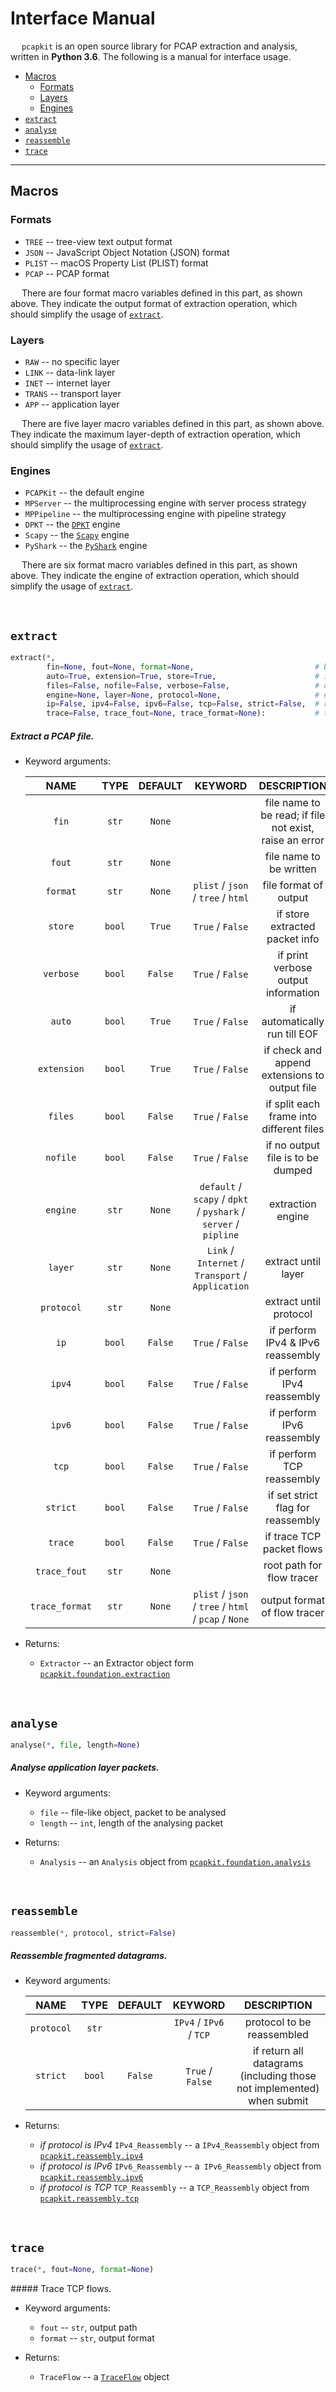 # Interface Manual

&emsp; `pcapkit` is an open source library for PCAP extraction and analysis, written in __Python 3.6__. The following is a manual for interface usage.

 - [Macros](#macros)
    * [Formats](#formats)
    * [Layers](#layers)
    * [Engines](#engines)
 - [`extract`](#extract)
 - [`analyse`](#analyse)
 - [`reassemble`](#reassemble)
 - [`trace`](#trace)

---

## Macros

### Formats

 - `TREE` -- tree-view text output format
 - `JSON` -- JavaScript Object Notation (JSON) format
 - `PLIST` -- macOS Property List (PLIST) format
 - `PCAP` -- PCAP format

&emsp; There are four format macro variables defined in this part, as shown above. They indicate the output format of extraction operation, which should simplify the usage of [`extract`](#extract).

### Layers

 - `RAW` -- no specific layer
 - `LINK` -- data-link layer
 - `INET` -- internet layer
 - `TRANS` -- transport layer
 - `APP` -- application layer

&emsp; There are five layer macro variables defined in this part, as shown above. They indicate the maximum layer-depth of extraction operation, which should simplify the usage of [`extract`](#extract).

### Engines

 - `PCAPKit` -- the default engine
 - `MPServer` -- the multiprocessing engine with server process strategy
 - `MPPipeline` -- the multiprocessing engine with pipeline strategy
 - `DPKT` -- the [`DPKT`](https://github.com/kbandla/dpkt) engine
 - `Scapy` -- the [`Scapy`](https://scapy.net) engine
 - `PyShark` -- the [`PyShark`](https://kiminewt.github.io/pyshark/) engine

&emsp; There are six format macro variables defined in this part, as shown above. They indicate the engine of extraction operation, which should simplify the usage of [`extract`](#extract).

&nbsp;

## `extract`

```python
extract(*,
        fin=None, fout=None, format=None,                           # basic settings
        auto=True, extension=True, store=True,                      # internal settings
        files=False, nofile=False, verbose=False,                   # output settings
        engine=None, layer=None, protocol=None,                     # extraction settings
        ip=False, ipv4=False, ipv6=False, tcp=False, strict=False,  # reassembly settings
        trace=False, trace_fout=None, trace_format=None):           # trace settings
```

##### Extract a PCAP file.

 - Keyword arguments:

    |      NAME      |  TYPE  | DEFAULT |                           KEYWORD                            |                       DESCRIPTION                       |
    | :------------: | :----: | :-----: | :----------------------------------------------------------: | :-----------------------------------------------------: |
    |     `fin`      | `str`  | `None`  |                                                              | file name to be read; if file not exist, raise an error |
    |     `fout`     | `str`  | `None`  |                                                              |                 file name to be written                 |
    |    `format`    | `str`  | `None`  |              `plist` / `json` / `tree` / `html`              |                  file format of output                  |
    |    `store`     | `bool` | `True`  |                       `True` / `False`                       |             if store extracted packet info              |
    |   `verbose`    | `bool` | `False` |                       `True` / `False`                       |           if print verbose output information           |
    |     `auto`     | `bool` | `True`  |                       `True` / `False`                       |              if automatically run till EOF              |
    |  `extension`   | `bool` | `True`  |                       `True` / `False`                       |      if check and append extensions to output file      |
    |    `files`     | `bool` | `False` |                       `True` / `False`                       |        if split each frame into different files         |
    |    `nofile`    | `bool` | `False` |                       `True` / `False`                       |            if no output file is to be dumped            |
    |    `engine`    | `str`  | `None`  | `default` / `scapy` / `dpkt` / `pyshark` / `server` / `pipline` |                    extraction engine                    |
    |    `layer`     | `str`  | `None`  |      `Link` / `Internet` / `Transport` / `Application`       |                   extract until layer                   |
    |   `protocol`   | `str`  | `None`  |                                                              |                 extract until protocol                  |
    |      `ip`      | `bool` | `False` |                       `True` / `False`                       |            if perform IPv4 & IPv6 reassembly            |
    |     `ipv4`     | `bool` | `False` |                       `True` / `False`                       |               if perform IPv4 reassembly                |
    |     `ipv6`     | `bool` | `False` |                       `True` / `False`                       |               if perform IPv6 reassembly                |
    |     `tcp`      | `bool` | `False` |                       `True` / `False`                       |                if perform TCP reassembly                |
    |    `strict`    | `bool` | `False` |                       `True` / `False`                       |            if set strict flag for reassembly            |
    |    `trace`     | `bool` | `False` |                       `True` / `False`                       |                if trace TCP packet flows                |
    |  `trace_fout`  | `str`  | `None`  |                                                              |                root path for flow tracer                |
    | `trace_format` | `str`  | `None`  |     `plist` / `json` / `tree` / `html` / `pcap` / `None`     |              output format of flow tracer               |

 - Returns:
    * `Extractor` -- an Extractor object form [`pcapkit.foundation.extraction`](https://github.com/JarryShaw/pcapkit/tree/master/src/foundation#extraction)

&nbsp;

## `analyse`

```python
analyse(*, file, length=None)
```

##### Analyse application layer packets.

 - Keyword arguments:
    * `file` -- file-like object, packet to be analysed
    * `length` -- `int`, length of the analysing packet

 - Returns:
    * `Analysis` -- an `Analysis` object from [`pcapkit.foundation.analysis`](https://github.com/JarryShaw/pcapkit/tree/master/src/foundation#analysis)

&nbsp;

## `reassemble`

```python
reassemble(*, protocol, strict=False)
```

##### Reassemble fragmented datagrams.

 - Keyword arguments:

    |    NAME    |  TYPE  | DEFAULT |         KEYWORD         |                         DESCRIPTION                                   |
    | :--------: | :----: | :-----: | :---------------------: | :-------------------------------------------------------------------: |
    | `protocol` | `str`  |         | `IPv4` / `IPv6` / `TCP` |                  protocol to be reassembled                           |
    |  `strict`  | `bool` | `False` |    `True` / `False`     | if return all datagrams (including those not implemented) when submit |

 - Returns:
    * *if protocol is IPv4* `IPv4_Reassembly` -- a `IPv4_Reassembly` object from [`pcapkit.reassembly.ipv4`](https://github.com/JarryShaw/pcapkit/tree/master/src/reassembly#ipv4_reassembly)
    * *if protocol is IPv6* `IPv6_Reassembly` -- a` IPv6_Reassembly` object from [`pcapkit.reassembly.ipv6`](https://github.com/JarryShaw/pcapkit/tree/master/src/reassembly#ipv6_reassembly)
    * *if protocol is TCP* `TCP_Reassembly` -- a `TCP_Reassembly` object from [`pcapkit.reassembly.tcp`](https://github.com/JarryShaw/pcapkit/tree/master/src/reassembly#tcp_reassembly)

&nbsp;

## `trace`

```python
trace(*, fout=None, format=None)
```

##### Trace TCP flows.

 - Keyword arguments:
    * `fout` -- `str`, output path
    * `format` -- `str`, output format

 - Returns:
    * `TraceFlow` -- a [`TraceFlow`](https://github.com/JarryShaw/pypcapkit/tree/master/src/foundation#class-traceflow) object

